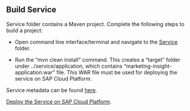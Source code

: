 ## Build Service

Service folder contains a Maven project. Complete the following steps to build a project:

* Open command line interface/terminal and navigate to the [Service](/service) folder.

* Run the “mvn clean install” command. This creates a “target” folder under ../service/application, which contains “marketing-insight-application.war” file. This WAR file must be used for deploying the service on SAP Cloud Platform. 

Service metadata can be found [here](/service/application/src/main/webapp/WEB-INF/classes/edmx/API_MKT_INSIGHT_SRV.xml).

[Deploy the Service on SAP Cloud Platform](/docs/deploy-service.md).
